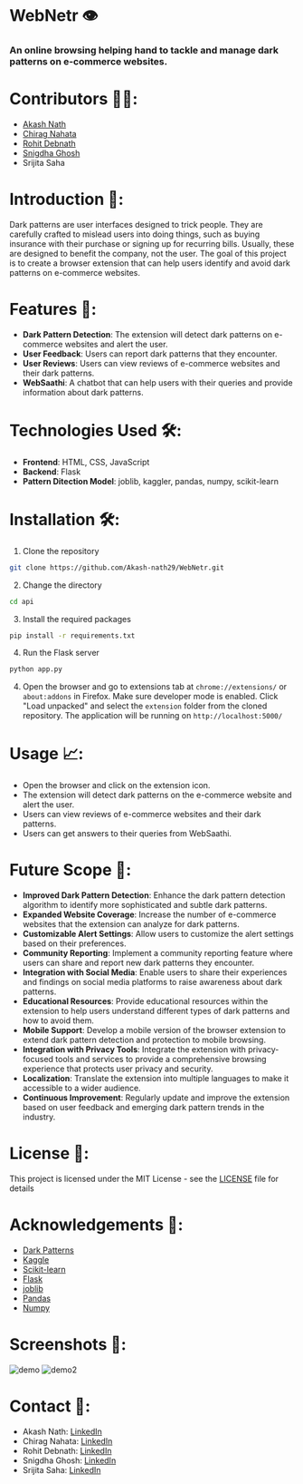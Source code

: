 # WebNetr 👁️
### An online browsing helping hand to tackle and manage dark patterns on e-commerce websites.

# Contributors 👨‍🏫:
- [Akash Nath](https://github.com/Akash-nath29)
- [Chirag Nahata](https://github.com/chiragnahata)
- [Rohit Debnath](https://github.com/Rohit-Dnath)
- [Snigdha Ghosh](https://github.com/snig-code16)
- Srijita Saha

# Introduction 📜:
Dark patterns are user interfaces designed to trick people. They are carefully crafted to mislead users into doing things, such as buying insurance with their purchase or signing up for recurring bills. Usually, these are designed to benefit the company, not the user. The goal of this project is to create a browser extension that can help users identify and avoid dark patterns on e-commerce websites.

# Features 🌟:
- **Dark Pattern Detection**: The extension will detect dark patterns on e-commerce websites and alert the user.
- **User Feedback**: Users can report dark patterns that they encounter.
- **User Reviews**: Users can view reviews of e-commerce websites and their dark patterns.
- **WebSaathi**: A chatbot that can help users with their queries and provide information about dark patterns.

# Technologies Used 🛠️:
- **Frontend**: HTML, CSS, JavaScript
- **Backend**: Flask
- **Pattern Ditection Model**: joblib, kaggler, pandas, numpy, scikit-learn

# Installation 🛠️:
1. Clone the repository
```bash
git clone https://github.com/Akash-nath29/WebNetr.git
```
2. Change the directory
```bash
cd api
```
3. Install the required packages
```bash
pip install -r requirements.txt
```
4. Run the Flask server
```bash
python app.py
```
4. Open the browser and go to extensions tab at `chrome://extensions/` or `about:addons` in Firefox. Make sure developer mode is enabled. Click "Load unpacked" and select the `extension` folder from the cloned repository.
The application will be running on `http://localhost:5000/`

# Usage 📈:
- Open the browser and click on the extension icon.
- The extension will detect dark patterns on the e-commerce website and alert the user.
- Users can view reviews of e-commerce websites and their dark patterns.
- Users can get answers to their queries from WebSaathi.

# Future Scope 🚀:
- **Improved Dark Pattern Detection**: Enhance the dark pattern detection algorithm to identify more sophisticated and subtle dark patterns.
- **Expanded Website Coverage**: Increase the number of e-commerce websites that the extension can analyze for dark patterns.
- **Customizable Alert Settings**: Allow users to customize the alert settings based on their preferences.
- **Community Reporting**: Implement a community reporting feature where users can share and report new dark patterns they encounter.
- **Integration with Social Media**: Enable users to share their experiences and findings on social media platforms to raise awareness about dark patterns.
- **Educational Resources**: Provide educational resources within the extension to help users understand different types of dark patterns and how to avoid them.
- **Mobile Support**: Develop a mobile version of the browser extension to extend dark pattern detection and protection to mobile browsing.
- **Integration with Privacy Tools**: Integrate the extension with privacy-focused tools and services to provide a comprehensive browsing experience that protects user privacy and security.
- **Localization**: Translate the extension into multiple languages to make it accessible to a wider audience.
- **Continuous Improvement**: Regularly update and improve the extension based on user feedback and emerging dark pattern trends in the industry.

# License 📝:
This project is licensed under the MIT License - see the [LICENSE](https://opensource.org/licenses/MIT) file for details

# Acknowledgements 🙏:
- [Dark Patterns](https://www.darkpatterns.org/)
- [Kaggle](https://www.kaggle.com/)
- [Scikit-learn](https://scikit-learn.org/stable/)
- [Flask](https://flask.palletsprojects.com/en/2.0.x/)
- [joblib](https://joblib.readthedocs.io/en/latest/)
- [Pandas](https://pandas.pydata.org/)
- [Numpy](https://numpy.org/)

# Screenshots 📸:
![demo](https://github.com/Akash-nath29/WebNetr/assets/100131577/397492f4-338f-499d-aa13-4680fe591c38)
![demo2](https://github.com/Akash-nath29/WebNetr/assets/100131577/08aebf95-efe6-4ab0-8e47-1f2af869f423)

# Contact 📧:
- Akash Nath: [LinkedIn](https://www.linkedin.com/in/akash-nath-29/)
- Chirag Nahata: [LinkedIn](https://www.linkedin.com/in/chirag-nahata/)
- Rohit Debnath: [LinkedIn](https://www.linkedin.com/in/rohit-debnath-518201290/)
- Snigdha Ghosh: [LinkedIn](https://www.linkedin.com/in/snigdha-ghosh-834435297/)
- Srijita Saha: [LinkedIn](https://www.linkedin.com/in/srijita-saha-6091232a8/)
